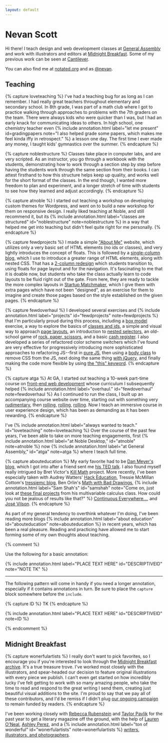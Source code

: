 ```yaml
---
layout: default
---
```


Nevan Scott
===========

Hi there! I teach design and web development classes at [General Assembly](http://generalassemb.ly/) and work with illustrators and editors at [Midnight Breakfast](http://midnightbreakfast.com/). Some of my previous work can be seen at [Cantilever](http://cantilever.co/work/).

You can also find me at [notated.org](http://notated.org/) and as [@nevan](https://twitter.com/nevan).


Teaching
--------

{% capture loveteaching %}
I've had a teaching bug for as long as I can remember. I had really great teachers throughout elementary and secondary school. In 8th grade, I was part of a math club where I got to practice walking through approaches to problems with the 7th graders on the team. There were always kids who were quicker than I was, but I had an early knack for communicating ideas to others. In high school, one chemistry teacher even {% include annotation.html label="let me present" id=gradingpapers note="I also helped grade some papers, which makes me feel kinda iffy in retrospect." %} a lesson one day. The first time I ever made any money, I taught kids' gymnastics over the summer.
{% endcapture %}

{% capture noblestructure %}
Classes take place in computer labs, and are very scripted. As an instructor, you go through a workbook with the students, demonstrating how to work through a section step by step before having the students work through the same section from their books. I can attest firsthand to how this structure helps keep up quality, and works well for the short format of the classes. In the end though, I wanted more freedom to plan and experiment, and a longer stretch of time with students to see how they learned and adjust accordingly.
{% endcapture %}

{% capture atnoble %}
I started out teaching a workshop on developing custom themes for Wordpress, and went on to build a new workshop for them on responsive design. I really liked teaching at Noble, and still recommend it, but its {% include annotation.html label="classes are structured" id="noblestructure" note=noblestructure %} in a way that helped me get into teaching but didn't feel quite right for me personally.
{% endcapture %}

{% capture fewdprojects %}
I made a simple ["About Me"](http://fewd49.nevan.org/projects/wendy_bite/) website, which utilizes only a very basic set of HTML elements (no ids or classes), and very lightly introduces the concept of floats. This is followed by a [single-column blog](http://fewd49.nevan.org/projects/fashion_blog_alpha/), which I use to introduce a greater range of HTML elements, along with nested CSS. That has a [2-column redesign](http://fewd49.nevan.org/projects/fashion_blog/) which students transition to, using floats for page layout and for the navigation. It's fascinating to me that it is doable now, but students who take the class actually learn to code layouts to be fluid right out of the gate. From here, they are ready to tackle the more complex layouts in [Startup Matchmaker](http://fewd49.nevan.org/projects/startup_matchmaker/), which I give them with extra pages which have not been "designed", as an exercise for them to imagine and create those pages based on the style established on the given pages.
{% endcapture %}

{% capture fewdoverhaul %}
I developed several exercises and {% include annotation.html label="projects" id="fewdprojects" note=fewdprojects %} that I'm particularly proud during this process, including a [box model](http://codepen.io/nevan/pen/vtorn) exercise, a way to explore the basics of [classes and ids](http://codepen.io/nevan/pen/JnfEd), a simple and visual way to approach [page layouts](http://codepen.io/nevan/pen/nHIEo), an introduction to [nested selectors](http://codepen.io/nevan/pen/gFAfh), an old-school game of [rock, paper, scissors](http://codepen.io/nevan/pen/zChrG), and a basic [cash register](http://codepen.io/nevan/pen/uBkEr). I also developed a series of refactored color scheme switchers which I've found are very effective for progressively introducing more sophisticated approaches to refactoring JS--first in [pure JS](http://codepen.io/nevan/pen/kBItz), then using a [body class](http://codepen.io/nevan/pen/pnLje) to remove CSS from the JS, next doing the same thing [with jQuery](http://codepen.io/nevan/pen/dmklG), and finally making the code more flexible by using [the "this" keyword](http://codepen.io/nevan/pen/sHpbj).
{% endcapture %}

{% capture atga %}
At GA, I started out teaching a 10-week part-time course on [front-end web development](https://generalassemb.ly/education/front-end-web-development) whose curriculum I subsequently helped {% include annotation.html label="overhaul." id="fewdoverhaul" note=fewdoverhaul %} As I continued to run the class, I built up an accompanying course website over time, starting out with something very [rudimentary](http://nevanscott.com/fewd13/), then [rolling](http://nevanscott.com/fewd19/), [rolling](http://nevanscott.com/fewd29/), [rolling](http://fewd49.nevan.org). Now I teach an immersive course in user experience design, which has been as demanding as it has been rewarding.
{% endcapture %}

I've {% include annotation.html label="always wanted to teach." id="loveteaching" note=loveteaching %} Over the course of the past few years, I've been able to take on more teaching engagements, first {% include annotation.html label="at Noble Desktop," id="atnoble" note=atnoble %} now {% include annotation.html label="at General Assembly," id="atga" note=atga %} where I teach full time.

{% capture abouteducation %}
My early favorite had to be [Dan Meyer's blog](http://blog.mrmeyer.com), which I got into after a friend sent me [his TED talk](http://www.ted.com/talks/dan_meyer_math_curriculum_makeover). I also found myself really intrigued by Bret Victor's [Kill Math](http://worrydream.com/KillMath/) project. More recently, I've been especially taken with Audrey Watters' [Hack Education](http://hackeducation.com), Tressie McMillan Cottom's [tressiemc blog](http://tressiemc.com), Ben Orlin's [Math with Bad Drawings](http://mathwithbaddrawings.com), {% include annotation.html label="Sam Shah's" id="samshah" note="Come on, just look at [these final projects](http://samjshah.com/2015/05/30/multivariable-calculus-projects-2014-2015/) from his multivariable calculus class. How could you not be jealous of results like that?" %} [Continuous Everywhere...](http://samjshah.com), and [José Vilson](http://thejosevilson.com).
{% endcapture %}

As part of my general tendency to overthink whatever I'm doing, I've been reading more blogs {% include annotation.html label="about education" id="abouteducation" note=abouteducation %} in recent years, which has been a real pleasure. Reading and practicing have allowed me to start forming some of my own thoughts about teaching.

{% comment %}

Use the following for a basic annotation:

{% include annotation.html label="PLACE TEXT HERE" id="DESCRIPTIVEID" note="NOTE TK" %}

----------------

The following pattern will come in handy if you need a longer annotation, especially if it contains annotations in turn. Be sure to place the `capture` block somewhere before the `include`.

{% capture ID %}
TK
{% endcapture %}

{% include annotation.html label="PLACE TEXT HERE" id="DESCRIPTIVEID" note=ID %}

{% endcomment %}



Midnight Breakfast
------------------

{% capture wonerfulartists %}
I really don't want to pick favorites, so I encourage you if you're interested to look through the [Midnight Breakfast archive](http://midnightbreakfast.com/archive). It's a true treasure trove. I've worked most closely with the illustrators, and spear-headed our decision to feature original illustrations with every piece we publish. I can't even get started on how incredibly lucky I've felt getting to work with so many amazing people, who take the time to read and respond to the great writing I send them, creating just beautiful visual additions to the site. I'm proud to say that we pay all of these contributors, and I'd be remiss if I didn't plug [our ongoing campaign](https://www.patreon.com/mbfast) to remain funded by readers.
{% endcapture %}

I've been working closely with [Rebecca Rubenstein](http://rebeccarubenstein.com) and [Taylor Pavlik](https://twitter.com/FTPavlik) for the past year to get a literary magazine off the ground, with the help of [Lauren O'Neal](https://twitter.com/laureneoneal), [Ashley Perez](https://twitter.com/artscollide), and a {% include annotation.html label="ton of wonderful" id="wonerfulartists" note=wonerfulartists %} [writers, illustrators, and photographers](http://midnightbreakfast.com/contributors).
